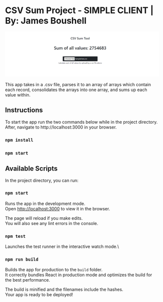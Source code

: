 # CSV Sum Project - SIMPLE CLIENT | By: James Boushell

![App Preview](/public/preview.png?raw=true)

This app takes in a .csv file, parses it to an array of arrays which contain each record, consolidates the arrays into one array, and sums up each value within.

## Instructions

To start the app run the two commands below while in the project directory. After, navigate to http://localhost:3000 in your browser.

### `npm install`
### `npm start`

## Available Scripts

In the project directory, you can run:

### `npm start`

Runs the app in the development mode.\
Open [http://localhost:3000](http://localhost:3000) to view it in the browser.

The page will reload if you make edits.\
You will also see any lint errors in the console.

### `npm test`

Launches the test runner in the interactive watch mode.\

### `npm run build`

Builds the app for production to the `build` folder.\
It correctly bundles React in production mode and optimizes the build for the best performance.

The build is minified and the filenames include the hashes.\
Your app is ready to be deployed!
